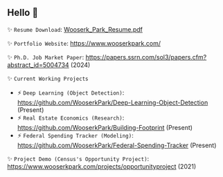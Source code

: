 ## Hello 👋

<!--
**WooserkPark/WooserkPark** is a ✨ _special_ ✨ repository because its `README.md` (this file) appears on your GitHub profile.

Here are some ideas to get you started:

- 🔭 I’m currently working on ...
- 🌱 I’m currently learning ...
- 👯 I’m looking to collaborate on ...
- 🤔 I’m looking for help with ...
- 💬 Ask me about ...
- 📫 How to reach me: ...
- 😄 Pronouns: ...
- ⚡ Fun fact: ...

[![R](https://img.shields.io/badge/R-%23276DC3.svg?logo=r&logoColor=white)](#)
[![Python](https://img.shields.io/badge/Python-3776AB?logo=python&logoColor=fff)](#)
[![Git](https://img.shields.io/badge/Git-F05032?logo=git&logoColor=fff)](#)
[![Tableau](https://custom-icon-badges.demolab.com/badge/Tableau-0176D3?logo=tableau&logoColor=fff)](#)
[![AWS](https://img.shields.io/badge/AWS-%23FF9900.svg?logo=amazon-web-services&logoColor=white)](#)
[![Postgres](https://img.shields.io/badge/Postgres-%23316192.svg?logo=postgresql&logoColor=white)](#)
[![Visual Studio Code](https://custom-icon-badges.demolab.com/badge/Visual%20Studio%20Code-0078d7.svg?logo=vsc&logoColor=white)](#)
-->

✨ ```Resume Download```: [Wooserk_Park_Resume.pdf](https://github.com/user-attachments/files/20006710/Wooserk_Park_Resume.pdf)


✨ ```Portfolio Website```: https://www.wooserkpark.com/

✨ ```Ph.D. Job Market Paper```: https://papers.ssrn.com/sol3/papers.cfm?abstract_id=5004734 (2024)

✨ ```Current Working Projects```
  - ⚡ ```Deep Learning (Object Detection)```: https://github.com/WooserkPark/Deep-Learning-Object-Detection (Present)
  - ⚡ ```Real Estate Economics (Research)```: https://github.com/WooserkPark/Building-Footprint (Present)
  - ⚡ ```Federal Spending Tracker (Modeling)```: https://github.com/WooserkPark/Federal-Spending-Tracker (Present)
    
✨ ```Project Demo (Census's Opportunity Project)```: https://www.wooserkpark.com/projects/opportunityproject (2021)
